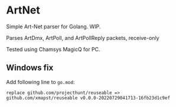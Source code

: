 # ArtNet

Simple Art-Net parser for Golang. WIP.

Parses ArtDmx, ArtPoll, and ArtPollReply packets, receive-only

Tested using Chamsys MagicQ for PC.

## Windows fix

Add following line to `go.mod`:
```
replace github.com/projecthunt/reuseable => github.com/xmapst/reuseable v0.0.0-20220729041713-16fb23d1c9ef
```
